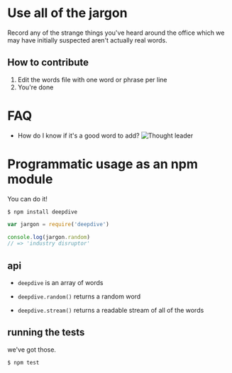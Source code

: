 # Use all of the jargon

Record any of the strange things you've heard around the office which we may have initially suspected aren't actually real words.


## How to contribute
1. Edit the words file with one word or phrase per line
2. You're done

# FAQ
* How do I know if it's a good word to add?
![Thought leader](https://github.com/drewrwilson/DeepDiveOnJargon/raw/master/thought-leadership-graph.png "Thought leadership")

# Programmatic usage as an npm module

You can do it!

`$ npm install deepdive`

```js
var jargon = require('deepdive')

console.log(jargon.random)
// => 'industry disruptor'
```

## api

- `deepdive` is an array of words

- `deepdive.random()` returns a random word 

- `deepdive.stream()` returns a readable stream of all of the words

## running the tests

we've got those.

`$ npm test`